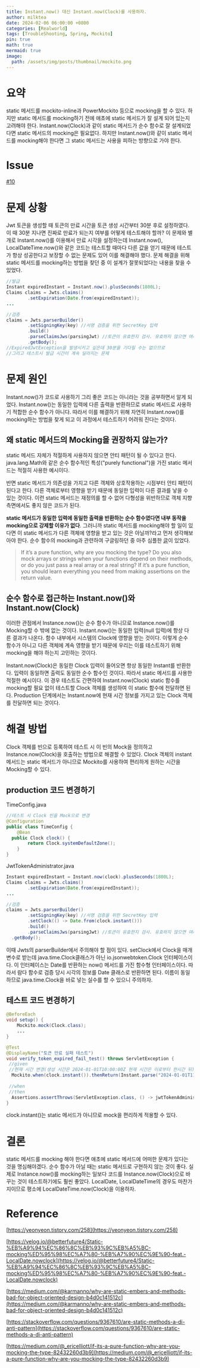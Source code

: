 ```yaml
---
title: Instant.now() 대신 Instant.now(Clock)를 사용하자.
author: milktea
date: 2024-02-06 06:00:00 +0800
categories: [Realworld]
tags: [TroubleShooting, Spring, Mockito]
pin: true
math: true
mermaid: true
image:
  path: /assets/img/posts/thumbnail/mockito.png
---
```



# 요약
static 메서드를 mockito-inline과 PowerMockito 등으로 mocking을 할 수 있다.
하지만 static 메서드를 mocking하기 전에 애초에 static 메서드가 잘 설계 되어 있는지 고려해야 한다.
Instant.now(Clock)과 같이 static 메서드가 순수 함수로 잘 설계되었다면 static 메서드의 mocking은 필요없다.
하지만 Instant.now()와 같이 static 메서드를 mocking해야 한다면 그 static 메서드는 사용을 피하는 방향으로 가야 한다.

# Issue
[#10](https://github.com/MilkTea24/realworld-backend/issues/10)

# 문제 상황
Jwt 토큰을 생성할 때 토큰의 만료 시간을 토큰 생성 시간부터 30분 후로 설정하였다.
이 때 30분 지나면 진짜로 만료가 되는지 여부를 어떻게 테스트해야 할까?
이 문제와 별개로 Instant.now()를 이용해서 만료 시각을 설정하는데 Instant.now(), LocalDateTime.now()와 같은 코드는 테스트할 때마다 다른 값을 얻기 때문에 테스트가 항상 성공한다고 보장할 수 없는 문제도 있어 이를 해결해야 했다.
문제 해결을 위해 static 메서드를 mocking하는 방법을 찾던 중 이 설계가 잘못되었다는 내용을 찾을 수 있었다.
```java
//발급
Instant expiredInstant = Instant.now().plusSeconds(1800L);  
Claims claims = Jwts.claims()  
        .setExpiration(Date.from(expiredInstant));
...

//검증
claims = Jwts.parserBuilder()  
        .setSigningKey(key) //서명 검증을 위한 SecretKey 입력  
        .build()  
        .parseClaimsJws(parsingJwt) //토큰이 유효한지 검사. 유효하지 않으면 여러 종류 예외 발생  
	    .getBody();
//ExpiredJwtException을 발생시키고 싶은데 30분을 기다릴 수는 없으므로 
//그리고 테스트시 발급 시간이 계속 달라지는 문제
```

# 문제 원인
Instant.now()가 코드로 사용하기 그리 좋은 코드는 아니라는 것을 공부하면서 알게 되었다.
Instant.now()는 동일한 입력에 다른 출력을 반환하므로 static 메서드로 사용하기 적합한 순수 함수가 아니다.
따라서 이를 해결하기 위해 자연히 Instant.now()를 mocking하는 방법을 찾게 되고 이 과정에서 테스트하기 어려워 진다는 것이다.

## 왜 static 메서드의 Mocking을 권장하지 않는가?
static 메서드 자체가 적절하게 사용하지 않으면 안티 패턴이 될 수 있다고 한다.
java.lang.Math와 같은 순수 함수적인 특성("purely functional")을 가진 static 메서드는 적절히 사용한 예시이다.

반면 static 메서드가 의존성을 가지고 다른 객체와 상호작용하는 시점부터 안티 패턴이 된다고 한다.
다른 객체로부터 영향을 받기 때문에 동일한 입력이 다른 결과를 낳을 수 있는 것이다.
이런 static 메서드는 재정의를 할 수 없어 다형성을 위반하므로 객체 지향 측면에서도 좋지 않은 코드가 된다.

**static 메서드가 동일한 입력에 동일한 출력을 반환하는 순수 함수였다면 내부 동작을 mocking으로 강제할 이유가 없다**.
그러니까 static 메서드를 mocking해야 할 일이 있다면 이 static 메서드가 다른 객체에 영향을 받고 있는 것은 아닐까?라고 먼저 생각해보아야 한다.
순수 함수의 mocking과 관련하여 구글링하던 중 아주 심플한 [글](https://medium.com/@_ericelliott/if-its-a-pure-function-why-are-you-mocking-the-type-82432260d3b9)이 있었다.

> If it’s a pure function, why are you mocking the type? Do you also mock arrays or strings when your functions depend on their methods, or do you just pass a real array or a real string? If it’s a pure function, you should learn everything you need from making assertions on the return value.

## 순수 함수로 접근하는 Instant.now()와 Instant.now(Clock)
이러한 관점에서 Instance.now()는 순수 함수가 아니므로 Instance.now()를 Mocking할 수 밖에 없는 것이다.
Instant.now()는 동일한 입력(null 입력)에 항상 다른 결과가 나온다.
함수 내부에서 시스템의 Clock에 영향을 받는 것이다.
이렇게 순수 함수가 아니고 다른 객체에 계속 영향을 받기 때문에 우리는 이를 테스트하기 위해 mocking을 해야 하는지 고민하는 것이다.

Instant.now(Clock)은 동일한 Clock 입력이 들어오면 항상 동일한 Instant를 반환한다.
입력이 동일하면 출력도 동일한 순수 함수인 것이다.
따라서 static 메서드를 사용한 적절한 예시이다.
이 경우 테스트도 간편하여 Instant.now(Clock) static 함수를 mocking할 필요 없이 테스트할 Clock 객체를 생성하여 이 static 함수에 전달하면 된다.
Production 단계에서는 Instant.now에 현재 시간 정보를 가지고 있는 Clock 객체를 전달하면 되는 것이다.


# 해결 방법
Clock 객체를 빈으로 등록하여 테스트 시 이 빈의 Mock을 정의하고 Instance.now(Clock)을 호출하는 방법으로 해결할 수 있었다. Clock 객체의 instant 메서드는 static 메서드가 아니므로 Mockito를 사용하여 편리하게 원하는 시간을 Mocking할 수 있다.

## production 코드 변경하기
TimeConfig.java
```java
//테스트 시 Clock 빈을 Mock으로 변경
@Configuration  
public class TimeConfig {  
    @Bean  
  public Clock clock() {  
        return Clock.systemDefaultZone();  
    }  
}
```

JwtTokenAdministrator.java
```java
Instant expiredInstant = Instant.now(clock).plusSeconds(1800L);  
Claims claims = Jwts.claims()  
        .setExpiration(Date.from(expiredInstant));
...

//검증
claims = Jwts.parserBuilder()  
        .setSigningKey(key) //서명 검증을 위한 SecretKey 입력  
	    .setClock(() -> Date.from(clock.instant()))  
        .build()  
        .parseClaimsJws(parsingJwt) //토큰이 유효한지 검사. 유효하지 않으면 여러 종류 예외 발생  
  .getBody();
```
이때 Jwts의 parserBuilder에서 주의해야 할 점이 있다. setClock에서 Clock을 매개 변수로 받는데 java.time.Clock클래스가 아닌 io.jsonwebtoken.Clock 인터페이스이다. 이 인터페이스는 Date를 반환하는 now() 메서드를 가진 함수형 인터페이스이다. 따라서 람다 함수로 검증 당시 시각의 정보를 Date 클래스로 반환하면 된다. 이름이 동일하므로 java.time.Clock을 바로 넣는 실수를 할 수 있으니 주의하자.

## 테스트 코드 변경하기
```java
@BeforeEach  
void setup() {  
    Mockito.mock(Clock.class);  
    ...
}

@Test  
@DisplayName("토큰 만료 실패 테스트")  
void verify_token_expired_fail_test() throws ServletException {  
 //given  
 //현재 시간 변경(생성 시간은 2024-01-01T10:00:00Z 현재 시간은 이로부터 한시간 뒤)
  Mockito.when(clock.instant()).thenReturn(Instant.parse("2024-01-01T11:00:00Z"));  
  
 //when  
 //then
  Assertions.assertThrows(ServletException.class, () -> jwtTokenAdministrator.verifyToken(token));  
}
```
clock.instant()는 static 메서드가 아니므로 mock을 편리하게 적용할 수 있다.


# 결론
static 메서드를 mocking 해야 한다면 애초에 static 메서드에 어떠한 문제가 있다는 것을 명심해야겠다. 순수 함수가 아닐 때는 static 메서드로 구현하지 않는 것이 좋다. 실제로 Instance.now()를 mocking하는 일보다 코드를 Instance.now(Clock)으로 바꾸는 것이 테스트하기에도 훨씬 좋았다. LocalDate, LocalDateTime의 경우도 마찬가지이므로 평소에 LocalDateTime.now(Clock)을 이용하자.

# Reference
[https://yeonyeon.tistory.com/258](https://yeonyeon.tistory.com/258)

[https://velog.io/@betterfuture4/Static-%EB%A9%94%EC%86%8C%EB%93%9C%EB%A5%BC-mocking%ED%95%98%EC%A7%80-%EB%A7%90%EC%9E%90-feat.-LocalDate.nowclock](https://velog.io/@betterfuture4/Static-%EB%A9%94%EC%86%8C%EB%93%9C%EB%A5%BC-mocking%ED%95%98%EC%A7%80-%EB%A7%90%EC%9E%90-feat.-LocalDate.nowclock)

[https://medium.com/@karmanno/why-are-static-embers-and-methods-bad-for-object-oriented-design-b4d0c141512c](https://medium.com/@karmanno/why-are-static-embers-and-methods-bad-for-object-oriented-design-b4d0c141512c)

[https://stackoverflow.com/questions/9367610/are-static-methods-a-di-anti-pattern](https://stackoverflow.com/questions/9367610/are-static-methods-a-di-anti-pattern)

[https://medium.com/@_ericelliott/if-its-a-pure-function-why-are-you-mocking-the-type-82432260d3b9](https://medium.com/@_ericelliott/if-its-a-pure-function-why-are-you-mocking-the-type-82432260d3b9)
